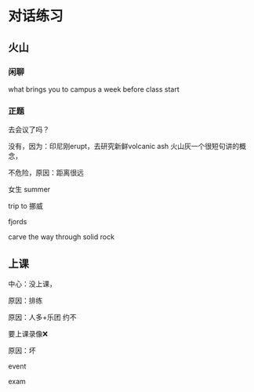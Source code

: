 # 对话练习



## 火山

### 闲聊

what brings you to campus a week before class start

### 正题

去会议了吗？

没有，因为：印尼刚erupt，去研究新鲜volcanic ash 火山灰一个很短句讲的概念，

不危险，原因：距离很远

女生 summer

trip to 挪威

fjords

carve the way through solid rock



## 上课

中心：没上课，

原因：排练

原因：人多+乐团 约不

要上课录像❌

原因：坏

event

exam